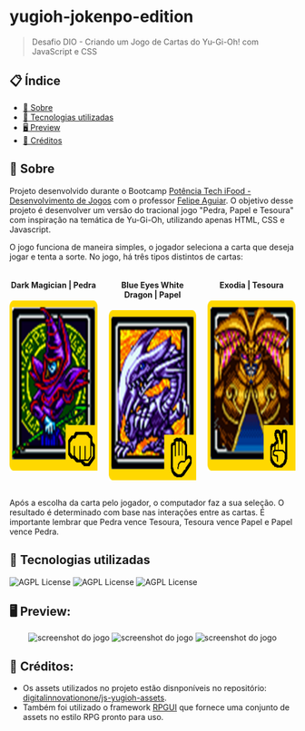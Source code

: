 # yugioh-jokenpo-edition

> Desafio DIO - Criando um Jogo de Cartas do Yu-Gi-Oh! com JavaScript e CSS

## 📋 Índice

- [📖 Sobre](#-Sobre)
- [🚀 Tecnologias utilizadas](#-Tecnologias-utilizadas)
- [🖥 Preview](#-Preview)
- [📌 Créditos](#-Créditos)

## 📖 Sobre

Projeto desenvolvido durante o Bootcamp [Potência Tech iFood - Desenvolvimento de Jogos](https://web.dio.me/track/potencia-tech-ifood-desenvolvimento-de-jogos) com o professor [Felipe Aguiar](https://github.com/felipeAguiarCode). O objetivo desse projeto é desenvolver um versão do tracional jogo "Pedra, Papel e Tesoura" com inspiração na temática de Yu-Gi-Oh, utilizando apenas HTML, CSS e Javascript.

O jogo funciona de maneira simples, o jogador seleciona a carta que deseja jogar e tenta a sorte. No jogo, há três tipos distintos de cartas:

<div style="display: flex; gap: 20px;">
  <div style="display: flex; flex-direction: column">
    <h4 style="text-align: center" >Dark Magician | Pedra</h4>
    <img src="./src/assets/icons/magician2.png" title="Dragão Branco de olhos azuis" alt="Carta Dragão Branco de olhos azuis" height="300px" width="230px">
  </div>
  <div style="display: flex; flex-direction: column">
    <h4 style="text-align: center">Blue Eyes White Dragon | Papel</h4>
    <img src="./src/assets/icons/dragon2.png" title="Dragão Branco de olhos azuis" alt="Carta Dragão Branco de olhos azuis" height="300px" width="230px">
  </div>
  <div style="display: flex; flex-direction: column">
    <h4 style="text-align: center">Exodia | Tesoura</h4>
    <img src="./src/assets/icons/exodia2.png" title="Dragão Branco de olhos azuis" alt="Carta Dragão Branco de olhos azuis" height="300px" width="230px">
  </div>
</div>
<br/>

Após a escolha da carta pelo jogador, o computador faz a sua seleção. O resultado é determinado com base nas interações entre as cartas. É importante lembrar que Pedra vence Tesoura, Tesoura vence Papel e Papel vence Pedra.

## 🚀 Tecnologias utilizadas

![AGPL License](https://img.shields.io/badge/HTML5-E34F26?style=for-the-badge&logo=html5&logoColor=white)
![AGPL License](https://img.shields.io/badge/CSS3-1572B6?style=for-the-badge&logo=css3&logoColor=white)
![AGPL License](https://img.shields.io/badge/JavaScript-F7DF1E?style=for-the-badge&logo=javascript&logoColor=black)

## 🖥 Preview:

<p align="center">
  <img src="screenshot01.png" title="screenshot" alt="screenshot do jogo">
  <img src="screenshot02.png" title="screenshot" alt="screenshot do jogo">
  <img src="screenshot03.png" title="screenshot" alt="screenshot do jogo">
</p>

## 📌 Créditos:

- Os assets utilizados no projeto estão disnponíveis no repositório: [digitalinnovationone/js-yugioh-assets](https://github.com/digitalinnovationone/js-yugioh-assets).
- Também foi utilizado o framework [RPGUI](https://github.com/RonenNess/RPGUI) que fornece uma conjunto de assets no estilo RPG pronto para uso.

